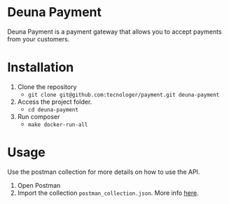 # Deuna Payment

Deuna Payment is a payment gateway that allows you to accept payments from your customers.

# Installation

1. Clone the repository
    - `git clone git@github.com:tecnologer/payment.git deuna-payment`
2. Access the project folder.
   - `cd deuna-payment`
3. Run composer 
   - `make docker-run-all`



# Usage

Use the postman collection for more details on how to use the API.

1. Open Postman
2. Import the collection `postman_collection.json`. More info [here][1]. 

[1]: https://learning.postman.com/docs/getting-started/importing-and-exporting/importing-data/